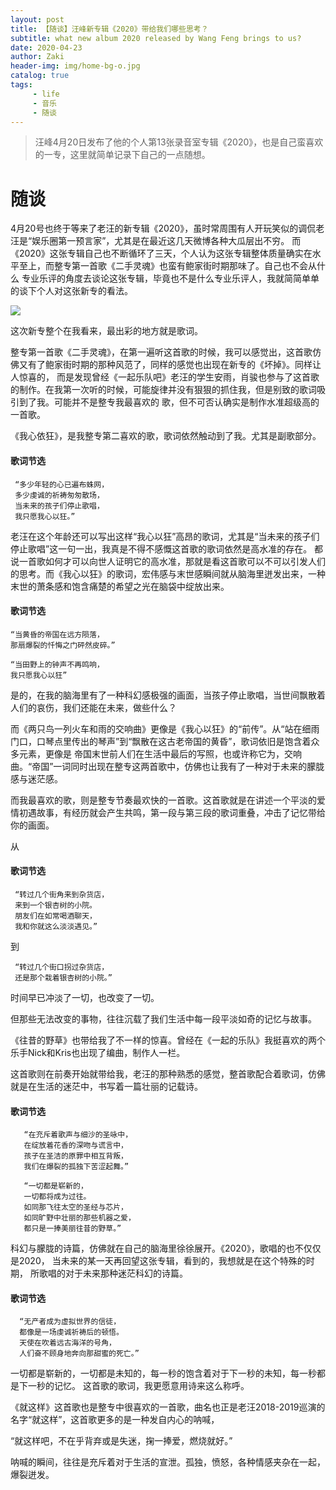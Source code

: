 ```yaml
---
layout: post
title: 【随谈】汪峰新专辑《2020》带给我们哪些思考？
subtitle: what new album 2020 released by Wang Feng brings to us?
date: 2020-04-23
author: Zaki
header-img: img/home-bg-o.jpg
catalog: true
tags:
     - life
     - 音乐
     - 随谈
---
```


> 汪峰4月20日发布了他的个人第13张录音室专辑《2020》，也是自己蛮喜欢的一专，这里就简单记录下自己的一点随想。

# 随谈

4月20号也终于等来了老汪的新专辑《2020》，虽时常周围有人开玩笑似的调侃老汪是“娱乐圈第一预言家”，尤其是在最近这几天微博各种大瓜层出不穷。
而《2020》这张专辑自己也不断循环了三天，个人认为这张专辑整体质量确实在水平至上，而整专第一首歌《二手灵魂》也蛮有鲍家街时期那味了。自己也不会从什么
专业乐评的角度去谈论这张专辑，毕竟也不是什么专业乐评人，我就简简单单的谈下个人对这张新专的看法。


![](https://tva1.sinaimg.cn/large/007S8ZIlly1ge3nctkoalj30dw0dwab6.jpg)



这次新专整个在我看来，最出彩的地方就是歌词。


整专第一首歌《二手灵魂》，在第一遍听这首歌的时候，我可以感觉出，这首歌仿佛又有了鲍家街时期的那种风范了，同样的感觉也出现在新专的《坏掉》。同样让人惊喜的，
而是发现曾经《一起乐队吧》老汪的学生安雨，肖骏也参与了这首歌的制作。在我第一次听的时候，可能旋律并没有狠狠的抓住我，但是别致的歌词吸引到了我。可能并不是整专我最喜欢的
歌，但不可否认确实是制作水准超级高的一首歌。


《我心依狂》，是我整专第二喜欢的歌，歌词依然触动到了我。尤其是副歌部分。

#### 歌词节选
  
     “多少年轻的心已遍布蛛网，
     多少虔诚的祈祷匆匆散场，
     当未来的孩子们停止歌唱，
     我只愿我心以狂。”

老汪在这个年龄还可以写出这样“我心以狂”高昂的歌词，尤其是“当未来的孩子们停止歌唱”这一句一出，我真是不得不感慨这首歌的歌词依然是高水准的存在。
都说一首歌如何才可以向世人证明它的高水准，那就是看这首歌可以不可以引发人们的思考。而《我心以狂》的歌词，宏伟感与末世感瞬间就从脑海里迸发出来，一种 末世的萧条感和饱含痛楚的希望之光在脑袋中绽放出来。

#### 歌词节选

    “当黄昏的帝国在远方陨落，
    那扇爆裂的忏悔之门砰然皮碎。”

    “当田野上的钟声不再鸣响，
    我只愿我心以狂”

是的，在我的脑海里有了一种科幻感极强的画面，当孩子停止歌唱，当世间飘散着人们的哀伤，我们还能在未来，做些什么？


而《两只鸟一列火车和雨的交响曲》更像是《我心以狂》的“前传”。从“站在细雨门口，口琴点里传出的琴声”到“飘散在这古老帝国的黄昏”，歌词依旧是饱含着众多元素，更像是
帝国末世前人们在生活中最后的写照，也或许称它为，交响曲。“帝国”一词同时出现在整专这两首歌中，仿佛也让我有了一种对于未来的朦胧感与迷茫感。


而我最喜欢的歌，则是整专节奏最欢快的一首歌。这首歌就是在讲述一个平淡的爱情初遇故事，有经历就会产生共鸣，第一段与第三段的歌词重叠，冲击了记忆带给你的画面。

从
####  歌词节选

     “转过几个街角来到杂货店，
     来到一个银杏树的小院。
     朋友们在如常喝酒聊天，
     我和你就这么淡淡遇见。”
到

     “转过几个街口拐过杂货店，
     还是那个栽着银杏树的小院。”

时间早已冲淡了一切，也改变了一切。

但那些无法改变的事物，往往沉载了我们生活中每一段平淡如奇的记忆与故事。

《往昔的野草》也带给我了不一样的惊喜。曾经在《一起的乐队》我挺喜欢的两个乐手Nick和Kris也出现了编曲，制作人一栏。

这首歌则在前奏开始就带给我，老汪的那种熟悉的感觉，整首歌配合着歌词，仿佛就是在生活的迷茫中，书写着一篇壮丽的记载诗。

####  歌词节选

       “在充斥着歌声与细沙的圣咏中，
       在绽放着花香的深吻与谎言中，
       孩子在圣洁的原罪中相互背叛，
       我们在爆裂的孤独下苦涩起舞。”
 
       “一切都是崭新的，
       一切都将成为过往。
       如同那飞往太空的圣经与芯片，
       如同旷野中壮丽的那些机器之爱，
       都只是一捧美丽往昔的野草。”
 
科幻与朦胧的诗篇，仿佛就在自己的脑海里徐徐展开。《2020》，歌唱的也不仅仅是2020，
当未来的某一天再回望这张专辑，看到的，我想就是在这个特殊的时期，
所歌唱的对于未来那种迷茫科幻的诗篇。

#### 歌词节选
 
      “无产者成为虚拟世界的信徒，
      都像是一场虔诚祈祷后的顿悟。
      天使在吹着远古海洋的号角，
      人们奋不顾身地奔向那甜蜜的死亡。”

一切都是崭新的，一切都是未知的，每一秒的饱含着对于下一秒的未知，每一秒都是下一秒的记忆。
这首歌的歌词，我更愿意用诗来这么称呼。

《就这样》这首歌也是整专中很喜欢的一首歌，曲名也正是老汪2018-2019巡演的名字“就这样”，这首歌更多的是一种发自内心的呐喊，

“就这样吧，不在乎背弃或是失迷，掬一捧爱，燃烧就好。”

呐喊的瞬间，往往是充斥着对于生活的宣泄。孤独，愤怒，各种情感夹杂在一起，爆裂迸发。


